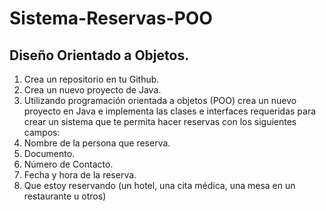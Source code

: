 # Sistema-Reservas-POO

## Diseño Orientado a Objetos.
1. Crea un repositorio en tu Github.
2. Crea un nuevo proyecto de Java.
3. Utilizando programación orientada a objetos (POO) crea un nuevo proyecto en Java e implementa las clases e interfaces requeridas para crear un sistema que te permita hacer reservas con los siguientes campos:
3. Nombre de la persona que reserva.
4. Documento.
5. Número de Contacto.
6. Fecha y hora de la reserva.
7. Que estoy reservando (un hotel, una cita médica, una mesa en un restaurante u otros)
